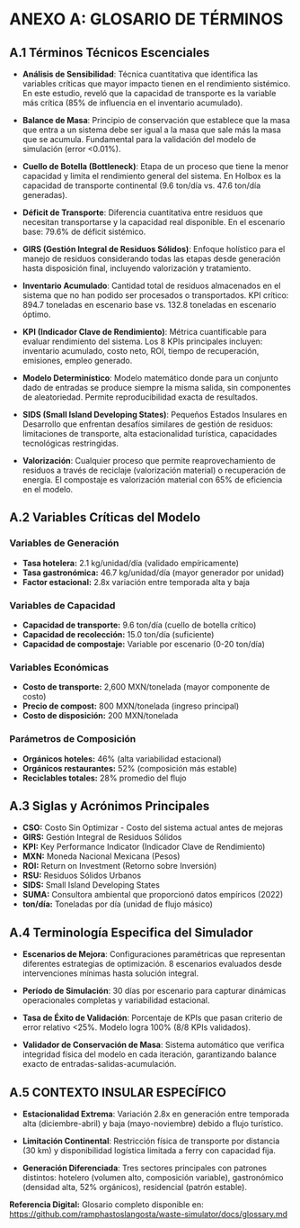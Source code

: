# ANEXO A: GLOSARIO DE TÉRMINOS

## A.1 Términos Técnicos Escenciales

- **Análisis de Sensibilidad**: Técnica cuantitativa que identifica las variables críticas que mayor impacto tienen en el rendimiento sistémico. En este estudio, reveló que la capacidad de transporte es la variable más crítica (85% de influencia en el inventario acumulado).

- **Balance de Masa**: Principio de conservación que establece que la masa que entra a un sistema debe ser igual a la masa que sale más la masa que se acumula. Fundamental para la validación del modelo de simulación (error <0.01%).

- **Cuello de Botella (Bottleneck)**: Etapa de un proceso que tiene la menor capacidad y limita el rendimiento general del sistema. En Holbox es la capacidad de transporte continental (9.6 ton/día vs. 47.6 ton/día generadas).

- **Déficit de Transporte**: Diferencia cuantitativa entre residuos que necesitan transportarse y la capacidad real disponible. En el escenario base: 79.6% de déficit sistémico.

- **GIRS (Gestión Integral de Residuos Sólidos)**: Enfoque holístico para el manejo de residuos considerando todas las etapas desde generación hasta disposición final, incluyendo valorización y tratamiento.

- **Inventario Acumulado**: Cantidad total de residuos almacenados en el sistema que no han podido ser procesados o transportados. KPI crítico: 894.7 toneladas en escenario base vs. 132.8 toneladas en escenario óptimo.

- **KPI (Indicador Clave de Rendimiento)**: Métrica cuantificable para evaluar rendimiento del sistema. Los 8 KPIs principales incluyen: inventario acumulado, costo neto, ROI, tiempo de recuperación, emisiones, empleo generado.

- **Modelo Determinístico**: Modelo matemático donde para un conjunto dado de entradas se produce siempre la misma salida, sin componentes de aleatoriedad. Permite reproducibilidad exacta de resultados.

- **SIDS (Small Island Developing States)**: Pequeños Estados Insulares en Desarrollo que enfrentan desafíos similares de gestión de residuos: limitaciones de transporte, alta estacionalidad turística, capacidades tecnológicas restringidas.

- **Valorización**: Cualquier proceso que permite reaprovechamiento de residuos a través de reciclaje (valorización material) o recuperación de energía. El compostaje es valorización material con 65% de eficiencia en el modelo.

## A.2 Variables Críticas del Modelo

### **Variables de Generación**

- **Tasa hotelera:** 2.1 kg/unidad/día (validado empíricamente)
- **Tasa gastronómica:** 46.7 kg/unidad/día (mayor generador por unidad)
- **Factor estacional:** 2.8x variación entre temporada alta y baja

### **Variables de Capacidad**

- **Capacidad de transporte:** 9.6 ton/día (cuello de botella crítico)
- **Capacidad de recolección:** 15.0 ton/día (suficiente)
- **Capacidad de compostaje:** Variable por escenario (0-20 ton/día)

### **Variables Económicas**

- **Costo de transporte:** 2,600 MXN/tonelada (mayor componente de costo)
- **Precio de compost:** 800 MXN/tonelada (ingreso principal)
- **Costo de disposición:** 200 MXN/tonelada

### **Parámetros de Composición**

- **Orgánicos hoteles:** 46% (alta variabilidad estacional)
- **Orgánicos restaurantes:** 52% (composición más estable)
- **Reciclables totales:** 28% promedio del flujo

## A.3 Siglas y Acrónimos Principales

- **CSO:** Costo Sin Optimizar - Costo del sistema actual antes de mejoras  
- **GIRS:** Gestión Integral de Residuos Sólidos  
- **KPI:** Key Performance Indicator (Indicador Clave de Rendimiento)  
- **MXN:** Moneda Nacional Mexicana (Pesos)  
- **ROI:** Return on Investment (Retorno sobre Inversión)  
- **RSU:** Residuos Sólidos Urbanos  
- **SIDS:** Small Island Developing States  
- **SUMA:** Consultora ambiental que proporcionó datos empíricos (2022)  
- **ton/día:** Toneladas por día (unidad de flujo másico)  

## A.4 Terminología Especifica del Simulador

- **Escenarios de Mejora**: Configuraciones paramétricas que representan diferentes estrategias de optimización. 8 escenarios evaluados desde intervenciones mínimas hasta solución integral.

- **Período de Simulación**: 30 días por escenario para capturar dinámicas operacionales completas y variabilidad estacional.

- **Tasa de Éxito de Validación**: Porcentaje de KPIs que pasan criterio de error relativo <25%. Modelo logra 100% (8/8 KPIs validados).

- **Validador de Conservación de Masa**: Sistema automático que verifica integridad física del modelo en cada iteración, garantizando balance exacto de entradas-salidas-acumulación.

## A.5 CONTEXTO INSULAR ESPECÍFICO

- **Estacionalidad Extrema**: Variación 2.8x en generación entre temporada alta (diciembre-abril) y baja (mayo-noviembre) debido a flujo turístico.

- **Limitación Continental**: Restricción física de transporte por distancia (30 km) y disponibilidad logística limitada a ferry con capacidad fija.

- **Generación Diferenciada**: Tres sectores principales con patrones distintos: hotelero (volumen alto, composición variable), gastronómico (densidad alta, 52% orgánicos), residencial (patrón estable).

**Referencia Digital:** Glosario completo disponible en: https://github.com/ramphastoslangosta/waste-simulator/docs/glossary.md
